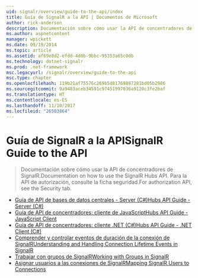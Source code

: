 ```yaml
---
uid: signalr/overview/guide-to-the-api/index
title: Guía de SignalR a la API | Documentos de Microsoft
author: rick-anderson
description: Documentación sobre cómo usar la API de concentradores de SignalR. Para la API de autorización, consulte la ficha seguridad.
ms.author: aspnetcontent
manager: wpickett
ms.date: 09/19/2014
ms.topic: article
ms.assetid: af69e8d2-efdd-4d0b-9bbc-95353a65c0db
ms.technology: dotnet-signalr
ms.prod: .net-framework
msc.legacyurl: /signalr/overview/guide-to-the-api
msc.type: chapter
ms.openlocfilehash: 119b21af75576c269b5d81769897281bd05b2986
ms.sourcegitcommit: 9a9483aceb34591c97451997036a9120c3fe2baf
ms.translationtype: HT
ms.contentlocale: es-ES
ms.lasthandoff: 11/10/2017
ms.locfileid: "26503864"
---
```

<a name="signalr-guide-to-the-api"></a><span data-ttu-id="1effe-104">Guía de SignalR a la API</span><span class="sxs-lookup"><span data-stu-id="1effe-104">SignalR Guide to the API</span></span>
====================
> <span data-ttu-id="1effe-105">Documentación sobre cómo usar la API de concentradores de SignalR.</span><span class="sxs-lookup"><span data-stu-id="1effe-105">Documentation on how to use the SignalR Hubs API.</span></span> <span data-ttu-id="1effe-106">Para la API de autorización, consulte la ficha seguridad.</span><span class="sxs-lookup"><span data-stu-id="1effe-106">For authorization API, see the Security tab.</span></span>


- [<span data-ttu-id="1effe-107">Guía de API de bases de datos centrales - Server (C#)</span><span class="sxs-lookup"><span data-stu-id="1effe-107">Hubs API Guide - Server (C#)</span></span>](hubs-api-guide-server.md)
- [<span data-ttu-id="1effe-108">Guía de API de concentradores: cliente de JavaScript</span><span class="sxs-lookup"><span data-stu-id="1effe-108">Hubs API Guide - JavaScript Client</span></span>](hubs-api-guide-javascript-client.md)
- [<span data-ttu-id="1effe-109">Guía de API de concentradores: cliente .NET (C#)</span><span class="sxs-lookup"><span data-stu-id="1effe-109">Hubs API Guide - .NET Client (C#)</span></span>](hubs-api-guide-net-client.md)
- [<span data-ttu-id="1effe-110">Comprender y controlar eventos de duración de la conexión de SignalR</span><span class="sxs-lookup"><span data-stu-id="1effe-110">Understanding and Handling Connection Lifetime Events in SignalR</span></span>](handling-connection-lifetime-events.md)
- [<span data-ttu-id="1effe-111">Trabajar con grupos de SignalR</span><span class="sxs-lookup"><span data-stu-id="1effe-111">Working with Groups in SignalR</span></span>](working-with-groups.md)
- [<span data-ttu-id="1effe-112">Asignar usuarios a las conexiones de SignalR</span><span class="sxs-lookup"><span data-stu-id="1effe-112">Mapping SignalR Users to Connections</span></span>](mapping-users-to-connections.md)
